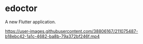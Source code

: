 # edoctor

A new Flutter application.

https://user-images.githubusercontent.com/38806167/211075487-b18ebc42-1a1c-4682-ba8b-79a372bf246f.mp4
